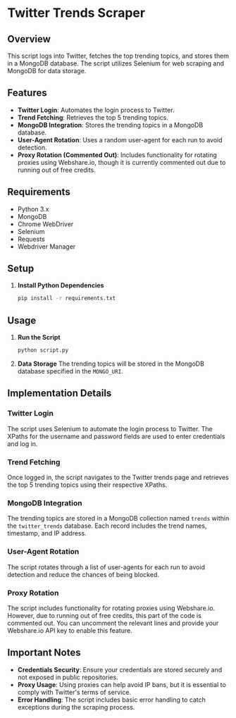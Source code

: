 
# Twitter Trends Scraper

## Overview

This script logs into Twitter, fetches the top trending topics, and stores them in a MongoDB database. The script utilizes Selenium for web scraping and MongoDB for data storage.

## Features

- **Twitter Login**: Automates the login process to Twitter.
- **Trend Fetching**: Retrieves the top 5 trending topics.
- **MongoDB Integration**: Stores the trending topics in a MongoDB database.
- **User-Agent Rotation**: Uses a random user-agent for each run to avoid detection.
- **Proxy Rotation (Commented Out)**: Includes functionality for rotating proxies using Webshare.io, though it is currently commented out due to running out of free credits.

## Requirements

- Python 3.x
- MongoDB
- Chrome WebDriver
- Selenium
- Requests
- Webdriver Manager

## Setup



1. **Install Python Dependencies**
   ```sh
   pip install -r requirements.txt
   ```

## Usage

1. **Run the Script**
   ```sh
   python script.py
   ```

2. **Data Storage**
   The trending topics will be stored in the MongoDB database specified in the `MONGO_URI`.

## Implementation Details

### Twitter Login

The script uses Selenium to automate the login process to Twitter. The XPaths for the username and password fields are used to enter credentials and log in.

### Trend Fetching

Once logged in, the script navigates to the Twitter trends page and retrieves the top 5 trending topics using their respective XPaths.

### MongoDB Integration

The trending topics are stored in a MongoDB collection named `trends` within the `twitter_trends` database. Each record includes the trend names, timestamp, and IP address.

### User-Agent Rotation

The script rotates through a list of user-agents for each run to avoid detection and reduce the chances of being blocked.

### Proxy Rotation

The script includes functionality for rotating proxies using Webshare.io. However, due to running out of free credits, this part of the code is commented out. You can uncomment the relevant lines and provide your Webshare.io API key to enable this feature.

## Important Notes

- **Credentials Security**: Ensure your credentials are stored securely and not exposed in public repositories.
- **Proxy Usage**: Using proxies can help avoid IP bans, but it is essential to comply with Twitter's terms of service.
- **Error Handling**: The script includes basic error handling to catch exceptions during the scraping process.

